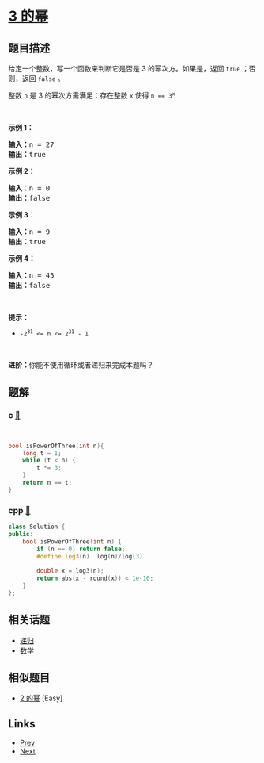 
# [3 的幂](https://leetcode-cn.com/problems/power-of-three)

## 题目描述

<p>给定一个整数，写一个函数来判断它是否是 3&nbsp;的幂次方。如果是，返回 <code>true</code> ；否则，返回 <code>false</code> 。</p>

<p>整数 <code>n</code> 是 3 的幂次方需满足：存在整数 <code>x</code> 使得 <code>n == 3<sup>x</sup></code></p>

<p>&nbsp;</p>

<p><strong>示例 1：</strong></p>

<pre>
<strong>输入：</strong>n = 27
<strong>输出：</strong>true
</pre>

<p><strong>示例 2：</strong></p>

<pre>
<strong>输入：</strong>n = 0
<strong>输出：</strong>false
</pre>

<p><strong>示例 3：</strong></p>

<pre>
<strong>输入：</strong>n = 9
<strong>输出：</strong>true
</pre>

<p><strong>示例 4：</strong></p>

<pre>
<strong>输入：</strong>n = 45
<strong>输出：</strong>false
</pre>

<p>&nbsp;</p>

<p><strong>提示：</strong></p>

<ul>
	<li><code>-2<sup>31</sup> &lt;= n &lt;= 2<sup>31</sup> - 1</code></li>
</ul>

<p>&nbsp;</p>

<p><strong>进阶：</strong>你能不使用循环或者递归来完成本题吗？</p>


## 题解

### c [🔗](power-of-three.c) 
```c


bool isPowerOfThree(int n){
    long t = 1;
    while (t < n) {
        t *= 3;
    }
    return n == t;
}
```
### cpp [🔗](power-of-three.cpp) 
```cpp
class Solution {
public:
    bool isPowerOfThree(int n) {
        if (n == 0) return false;
        #define log3(n)  log(n)/log(3)
        
        double x = log3(n);
        return abs(x - round(x)) < 1e-10;
    }
};


```


## 相关话题

- [递归](../../tags/recursion.md) 
- [数学](../../tags/math.md) 


## 相似题目

- [2 的幂](../power-of-two/README.md)  [Easy] 


## Links

- [Prev](../serialize-and-deserialize-binary-tree/README.md) 
- [Next](../odd-even-linked-list/README.md) 

